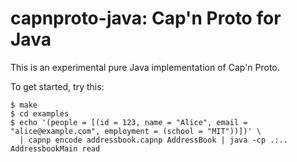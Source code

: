# capnproto-java: Cap'n Proto for Java

This is an experimental pure Java implementation of Cap'n Proto.

To get started, try this:

```
$ make
$ cd examples
$ echo '(people = [(id = 123, name = "Alice", email = "alice@example.com", employment = (school = "MIT"))])' \
  | capnp encode addressbook.capnp AddressBook | java -cp .:.. AddressbookMain read
```